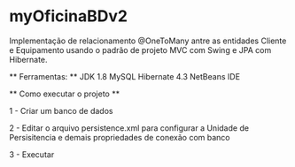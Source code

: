 # myOficinaBDv2
Implementação de relacionamento @OneToMany antre as entidades Cliente e Equipamento usando o padrão de projeto MVC com Swing e JPA com Hibernate. 

** Ferramentas: **
JDK 1.8
MySQL
Hibernate 4.3
NetBeans IDE

** Como executar o projeto **

1 - Criar um banco de dados

2 - Editar o arquivo persistence.xml para configurar a Unidade de Persisitencia e demais propriedades de conexão com banco

3 - Executar
